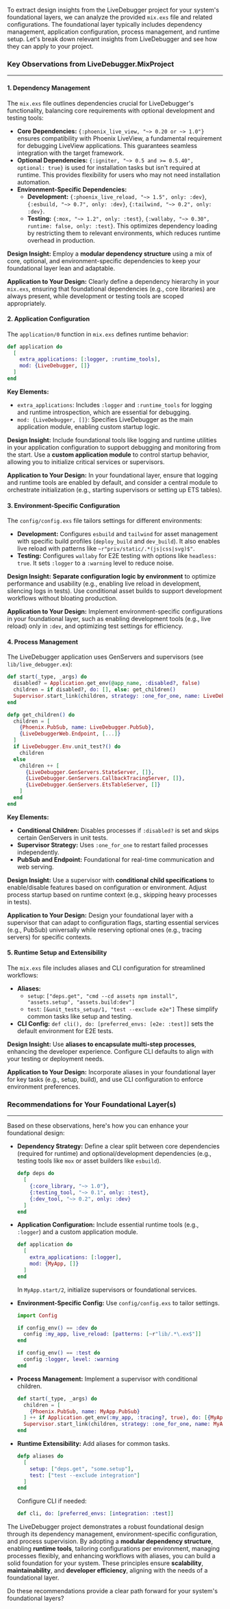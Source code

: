 To extract design insights from the LiveDebugger project for your system's foundational layers, we can analyze the provided `mix.exs` file and related configurations. The foundational layer typically includes dependency management, application configuration, process management, and runtime setup. Let's break down relevant insights from LiveDebugger and see how they can apply to your project.

### Key Observations from LiveDebugger.MixProject
---

#### 1. Dependency Management

The `mix.exs` file outlines dependencies crucial for LiveDebugger's functionality, balancing core requirements with optional development and testing tools:

* **Core Dependencies:** `{:phoenix_live_view, "~> 0.20 or ~> 1.0"}` ensures compatibility with Phoenix LiveView, a fundamental requirement for debugging LiveView applications. This guarantees seamless integration with the target framework.
* **Optional Dependencies:** `{:igniter, "~> 0.5 and >= 0.5.40", optional: true}` is used for installation tasks but isn't required at runtime. This provides flexibility for users who may not need installation automation.
* **Environment-Specific Dependencies:**
    * **Development:** `{:phoenix_live_reload, "~> 1.5", only: :dev}`, `{:esbuild, "~> 0.7", only: :dev}`, `{:tailwind, "~> 0.2", only: :dev}`.
    * **Testing:** `{:mox, "~> 1.2", only: :test}`, `{:wallaby, "~> 0.30", runtime: false, only: :test}`.
    This optimizes dependency loading by restricting them to relevant environments, which reduces runtime overhead in production.

**Design Insight:** Employ a **modular dependency structure** using a mix of core, optional, and environment-specific dependencies to keep your foundational layer lean and adaptable.

**Application to Your Design:** Clearly define a dependency hierarchy in your `mix.exs`, ensuring that foundational dependencies (e.g., core libraries) are always present, while development or testing tools are scoped appropriately.

#### 2. Application Configuration

The `application/0` function in `mix.exs` defines runtime behavior:

```elixir
def application do
  [
    extra_applications: [:logger, :runtime_tools],
    mod: {LiveDebugger, []}
  ]
end
```

**Key Elements:**
* `extra_applications`: Includes `:logger` and `:runtime_tools` for logging and runtime introspection, which are essential for debugging.
* `mod: {LiveDebugger, []}`: Specifies LiveDebugger as the main application module, enabling custom startup logic.

**Design Insight:** Include foundational tools like logging and runtime utilities in your application configuration to support debugging and monitoring from the start. Use a **custom application module** to control startup behavior, allowing you to initialize critical services or supervisors.

**Application to Your Design:** In your foundational layer, ensure that logging and runtime tools are enabled by default, and consider a central module to orchestrate initialization (e.g., starting supervisors or setting up ETS tables).

#### 3. Environment-Specific Configuration

The `config/config.exs` file tailors settings for different environments:

* **Development:** Configures `esbuild` and `tailwind` for asset management with specific build profiles (`deploy_build` and `dev_build`). It also enables live reload with patterns like `~r"priv/static/.*(js|css|svg)$"`.
* **Testing:** Configures `wallaby` for E2E testing with options like `headless: true`. It sets `:logger` to a `:warning` level to reduce noise.

**Design Insight:** **Separate configuration logic by environment** to optimize performance and usability (e.g., enabling live reload in development, silencing logs in tests). Use conditional asset builds to support development workflows without bloating production.

**Application to Your Design:** Implement environment-specific configurations in your foundational layer, such as enabling development tools (e.g., live reload) only in `:dev`, and optimizing test settings for efficiency.

#### 4. Process Management

The LiveDebugger application uses GenServers and supervisors (see `lib/live_debugger.ex`):

```elixir
def start(_type, _args) do
  disabled? = Application.get_env(@app_name, :disabled?, false)
  children = if disabled?, do: [], else: get_children()
  Supervisor.start_link(children, strategy: :one_for_one, name: LiveDebugger.Supervisor)
end

defp get_children() do
  children = [
    {Phoenix.PubSub, name: LiveDebugger.PubSub},
    {LiveDebuggerWeb.Endpoint, [...]}
  ]
  if LiveDebugger.Env.unit_test?() do
    children
  else
    children ++ [
      {LiveDebugger.GenServers.StateServer, []},
      {LiveDebugger.GenServers.CallbackTracingServer, []},
      {LiveDebugger.GenServers.EtsTableServer, []}
    ]
  end
end
```

**Key Elements:**
* **Conditional Children:** Disables processes if `:disabled?` is set and skips certain GenServers in unit tests.
* **Supervisor Strategy:** Uses `:one_for_one` to restart failed processes independently.
* **PubSub and Endpoint:** Foundational for real-time communication and web serving.

**Design Insight:** Use a supervisor with **conditional child specifications** to enable/disable features based on configuration or environment. Adjust process startup based on runtime context (e.g., skipping heavy processes in tests).

**Application to Your Design:** Design your foundational layer with a supervisor that can adapt to configuration flags, starting essential services (e.g., PubSub) universally while reserving optional ones (e.g., tracing servers) for specific contexts.

#### 5. Runtime Setup and Extensibility

The `mix.exs` file includes aliases and CLI configuration for streamlined workflows:

* **Aliases:**
    * `setup`: `["deps.get", "cmd --cd assets npm install", "assets.setup", "assets.build:dev"]`
    * `test`: `[&unit_tests_setup/1, "test --exclude e2e"]`
    These simplify common tasks like setup and testing.
* **CLI Config:** `def cli(), do: [preferred_envs: [e2e: :test]]` sets the default environment for E2E tests.

**Design Insight:** Use **aliases to encapsulate multi-step processes**, enhancing the developer experience. Configure CLI defaults to align with your testing or deployment needs.

**Application to Your Design:** Incorporate aliases in your foundational layer for key tasks (e.g., setup, build), and use CLI configuration to enforce environment preferences.

### Recommendations for Your Foundational Layer(s)
---

Based on these observations, here's how you can enhance your foundational design:

* **Dependency Strategy:** Define a clear split between core dependencies (required for runtime) and optional/development dependencies (e.g., testing tools like `mox` or asset builders like `esbuild`).

    ```elixir
    defp deps do
      [
        {:core_library, "~> 1.0"},
        {:testing_tool, "~> 0.1", only: :test},
        {:dev_tool, "~> 0.2", only: :dev}
      ]
    end
    ```

* **Application Configuration:** Include essential runtime tools (e.g., `:logger`) and a custom application module.

    ```elixir
    def application do
      [
        extra_applications: [:logger],
        mod: {MyApp, []}
      ]
    end
    ```

    In `MyApp.start/2`, initialize supervisors or foundational services.

* **Environment-Specific Config:** Use `config/config.exs` to tailor settings.

    ```elixir
    import Config

    if config_env() == :dev do
      config :my_app, live_reload: [patterns: [~r"lib/.*\.ex$"]]
    end

    if config_env() == :test do
      config :logger, level: :warning
    end
    ```

* **Process Management:** Implement a supervisor with conditional children.

    ```elixir
    def start(_type, _args) do
      children = [
        {Phoenix.PubSub, name: MyApp.PubSub}
      ] ++ if Application.get_env(:my_app, :tracing?, true), do: [{MyApp.Tracer, []}], else: []
      Supervisor.start_link(children, strategy: :one_for_one, name: MyApp.Supervisor)
    end
    ```

* **Runtime Extensibility:** Add aliases for common tasks.

    ```elixir
    defp aliases do
      [
        setup: ["deps.get", "some.setup"],
        test: ["test --exclude integration"]
      ]
    end
    ```

    Configure CLI if needed:

    ```elixir
    def cli, do: [preferred_envs: [integration: :test]]
    ```

The LiveDebugger project demonstrates a robust foundational design through its dependency management, environment-specific configuration, and process supervision. By adopting a **modular dependency structure**, enabling **runtime tools**, tailoring configurations per environment, managing processes flexibly, and enhancing workflows with aliases, you can build a solid foundation for your system. These principles ensure **scalability**, **maintainability**, and **developer efficiency**, aligning with the needs of a foundational layer.

Do these recommendations provide a clear path forward for your system's foundational layers?
